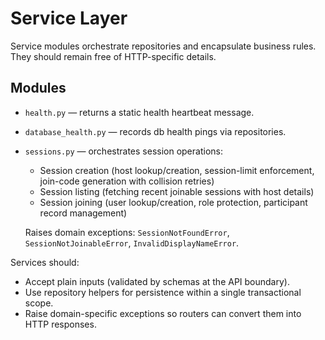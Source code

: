 # Service Layer

Service modules orchestrate repositories and encapsulate business rules. They should remain free of HTTP-specific details.

## Modules

- `health.py` — returns a static health heartbeat message.
- `database_health.py` — records db health pings via repositories.
- `sessions.py` — orchestrates session operations:
  - Session creation (host lookup/creation, session-limit enforcement, join-code generation with collision retries)
  - Session listing (fetching recent joinable sessions with host details)
  - Session joining (user lookup/creation, role protection, participant record management)
  
  Raises domain exceptions: `SessionNotFoundError`, `SessionNotJoinableError`, `InvalidDisplayNameError`.

Services should:
- Accept plain inputs (validated by schemas at the API boundary).
- Use repository helpers for persistence within a single transactional scope.
- Raise domain-specific exceptions so routers can convert them into HTTP responses.
